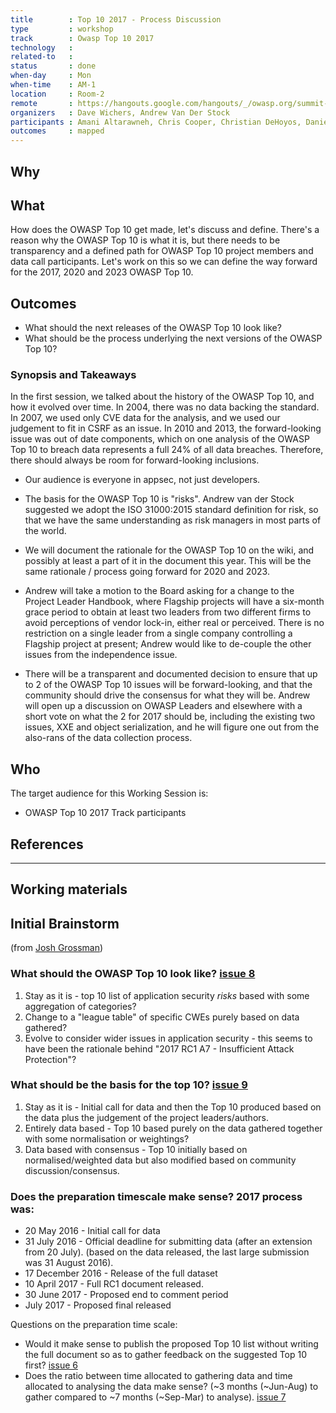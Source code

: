 ```yaml
---
title        : Top 10 2017 - Process Discussion
type         : workshop
track        : Owasp Top 10 2017
technology   :
related-to   :
status       : done
when-day     : Mon
when-time    : AM-1
location     : Room-2
remote       : https://hangouts.google.com/hangouts/_/owasp.org/summit-room-2
organizers   : Dave Wichers, Andrew Van Der Stock
participants : Amani Altarawneh, Chris Cooper, Christian DeHoyos, Daniel Miessler, Erez Yalon, Jason Li, Jonas vanalderweireldt, Kevin Greene, Nuno Loureiro, Sandor Lenart, Tiago Mendo, Tiffany Long, Torsten Gigler, Robert Grace, Phil Parker, Josh Grossman
outcomes     : mapped
---
```


## Why


## What

How does the OWASP Top 10 get made, let's discuss and define.
There's a reason why the OWASP Top 10 is what it is, but there needs to be transparency and a defined path for OWASP Top 10 project members and data call participants.
Let's work on this so we can define the way forward for the 2017, 2020 and 2023 OWASP Top 10.

## Outcomes

- What should the next releases of the OWASP Top 10 look like?
- What should be the process underlying the next versions of the OWASP Top 10?

### Synopsis and Takeaways

In the first session, we talked about the history of the OWASP Top 10, and how it evolved over time.
In 2004, there was no data backing the standard. In 2007, we used only CVE data for the analysis, and we used our judgement to fit in CSRF as an issue. In 2010 and 2013, the forward-looking issue was out of date components, which on one analysis of the OWASP Top 10 to breach data represents a full 24% of all data breaches. Therefore, there should always be room for forward-looking inclusions.

- Our audience is everyone in appsec, not just developers.

- The basis for the OWASP Top 10 is "risks". Andrew van der Stock suggested we adopt the ISO 31000:2015 standard definition for risk, so that we have the same understanding as risk managers in most parts of the world.

- We will document the rationale for the OWASP Top 10 on the wiki, and possibly at least a part of it in the document this year. This will be the same rationale / process going forward for 2020 and 2023.

- Andrew will take a motion to the Board asking for a change to the Project Leader Handbook, where Flagship projects will have a six-month grace period to obtain at least two leaders from two different firms to avoid perceptions of vendor lock-in, either real or perceived. There is no restriction on a single leader from a single company controlling a Flagship project at present; Andrew would like to de-couple the other issues from the independence issue.

- There will be a transparent and documented decision to ensure that up to 2 of the OWASP Top 10 issues will be forward-looking, and that the community should drive the consensus for what they will be. Andrew will open up a discussion on OWASP Leaders and elsewhere with a short vote on what the 2 for 2017 should be, including the existing two issues, XXE and object serialization, and he will figure one out from the also-rans of the data collection process.


## Who

The target audience for this Working Session is:

 - OWASP Top 10 2017 Track participants

## References

---

## Working materials

## Initial Brainstorm
(from [Josh Grossman](https://owaspsummit.org/Participants/remote/Josh-Grossman.html))

### What should the OWASP Top 10 look like? [issue 8](https://github.com/OWASP/Top10/issues/8)
1. Stay as it is - top 10 list of application security *risks* based with some aggregation of categories?
2. Change to a "league table" of specific CWEs purely based on data gathered?
3. Evolve to consider wider issues in application security - this seems to have been the rationale behind "2017 RC1 A7 - Insufficient Attack Protection"?

### What should be the basis for the top 10? [issue 9](https://github.com/OWASP/Top10/issues/9)
1. Stay as it is - Initial call for data and then the Top 10 produced based on the data plus the judgement of the project leaders/authors.
2. Entirely data based - Top 10 based purely on the data gathered together with some normalisation or weightings?
3. Data based with consensus - Top 10 initially based on normalised/weighted data but also modified based on community discussion/consensus.

### Does the preparation timescale make sense? 2017 process was:
- 20 May 2016      - Initial call for data
- 31 July 2016     - Official deadline for submitting data (after an extension from 20 July).
(based on the data released, the last large submission was 31 August 2016).
- 17 December 2016 - Release of the full dataset
- 10 April 2017    - Full RC1 document released.
- 30 June 2017     - Proposed end to comment period
- July 2017        - Proposed final released

Questions on the preparation time scale:
- Would it make sense to publish the proposed Top 10 list without writing the full document so as to gather feedback on the suggested Top 10 first? [issue 6](https://github.com/OWASP/Top10/issues/6)
- Does the ratio between time allocated to gathering data and time allocated to analysing the data make sense? (~3 months (~Jun-Aug) to gather compared to ~7 months (~Sep-Mar) to analyse). [issue 7](https://github.com/OWASP/Top10/issues/7)
